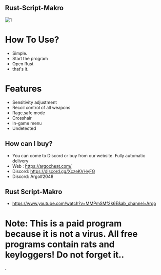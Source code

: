 ##  Rust-Script-Makro
![1](https://user-images.githubusercontent.com/113839299/194727140-d3b26d7b-568f-4d28-8604-ab188a8eab0d.png)
# How To Use?
- Simple. 
- Start the program
- Open Rust
- that's it.
# Features
 - Sensitivity adjustment
- Recoil control of all weapons
- Rage,safe mode
- Crosshair 
- In-game menu
- Undetected
## How can I buy?
- You can come to Discord or buy from our website. Fully automatic delivery
- Web : https://argocheat.com/
- Discord: https://discord.gg/XczeKVHyFG
- Discord: Argo#2048
## Rust Script-Makro
- https://www.youtube.com/watch?v=MMPmSMf2k6E&ab_channel=Argo
# Note: This is a paid program because it is not a virus. All free programs contain rats and keyloggers! Do not forget it..
.
